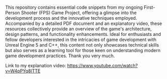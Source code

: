 This repository contains essential code snippets from my ongoing First-Person Shooter (FPS) Game Project, offering a glimpse into the development process and the innovative techniques employed. Accompanied by a detailed PDF document and an explanatory video, these resources collectively provide an overview of the game's architecture, design patterns, and functionality enhancements. Ideal for enthusiasts and fellow developers interested in the intricacies of game development with Unreal Engine 5 and C++, this content not only showcases technical skills but also serves as a learning tool for those keen on understanding modern game development practices.
Thank you very much.

Link to my explanation video: https://www.youtube.com/watch?v=W4pPYq8lTTE
